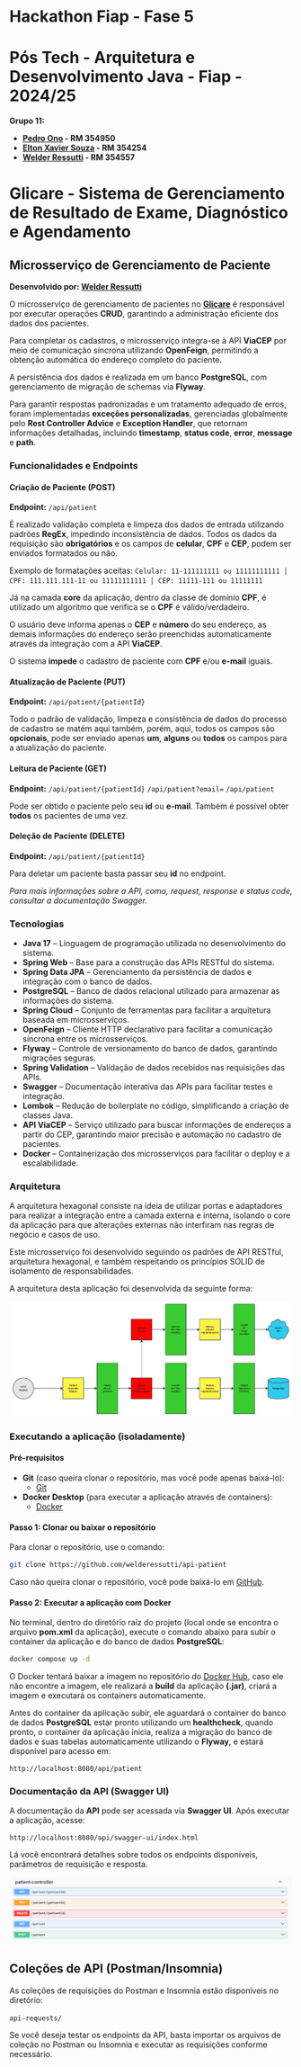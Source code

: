 # Hackathon Fiap - Fase 5

# Pós Tech - Arquitetura e Desenvolvimento Java - Fiap - 2024/25

**Grupo 11:**

- **[Pedro Ono](https://github.com/pedr0no) - RM 354950**
- **[Elton Xavier Souza](https://github.com/eltonxs) - RM 354254**
- **[Welder Ressutti](https://github.com/welderessutti) - RM 354557**

# Glicare - Sistema de Gerenciamento de Resultado de Exame, Diagnóstico e Agendamento

## Microsserviço de Gerenciamento de Paciente

**Desenvolvido por: [Welder Ressutti](https://github.com/welderessutti)**

O microsserviço de gerenciamento de pacientes no **[Glicare](https://github.com/welderessutti/hackathon-fiap-glicare)**
é responsável por executar operações **CRUD**, garantindo a administração eficiente dos dados dos pacientes.

Para completar os cadastros, o microsserviço integra-se à API **ViaCEP** por meio de comunicação síncrona utilizando
**OpenFeign**, permitindo a obtenção automática do endereço completo do paciente.

A persistência dos dados é realizada em um banco **PostgreSQL**, com gerenciamento de migração de schemas via
**Flyway**.

Para garantir respostas padronizadas e um tratamento adequado de erros, foram implementadas **exceções personalizadas**,
gerenciadas globalmente pelo **Rest Controller Advice** e **Exception Handler**, que retornam informações detalhadas,
incluindo **timestamp**, **status code**, **error**, **message** e **path**.

### Funcionalidades e Endpoints

#### Criação de Paciente (POST)

**Endpoint:** ``/api/patient``

É realizado validação completa e limpeza dos dados de entrada utilizando padrões **RegEx**, impedindo inconsistência de
dados. Todos os dados da requisição são **obrigatórios** e os campos de **celular**, **CPF** e **CEP**, podem ser
enviados formatados ou não.

Exemplo de formatações aceitas:
``
Celular: 11-111111111 ou 11111111111 | CPF: 111.111.111-11 ou 11111111111 | CEP: 11111-111 ou 11111111
``

Já na camada **core** da aplicação, dentro da classe de domínio **CPF**, é utilizado um
algoritmo que verifica se o **CPF** é válido/verdadeiro.

O usuário deve informa apenas o **CEP** e **número** do seu endereço, as demais informações do endereço serão
preenchidas automaticamente através da integração com a API **ViaCEP**.

O sistema **impede** o cadastro de paciente com **CPF** e/ou **e-mail** iguais.

#### Atualização de Paciente (PUT)

**Endpoint:** ``/api/patient/{patientId}``

Todo o padrão de validação, limpeza e consistência de dados do processo de cadastro se matém aqui também, porém, aqui,
todos os campos são **opcionais**, pode ser enviado apenas **um**, **alguns** ou **todos** os campos para a atualização
do paciente.

#### Leitura de Paciente (GET)

**Endpoint:** ``/api/patient/{patientId}`` ``/api/patient?email=`` ``/api/patient``

Pode ser obtido o paciente pelo seu **id** ou **e-mail**. Também é possível obter **todos** os pacientes de uma vez.

#### Deleção de Paciente (DELETE)

**Endpoint:** ``/api/patient/{patientId}``

Para deletar um paciente basta passar seu **id** no endpoint.

*Para mais informações sobre a API, como, request, response e status code, consultar a documentação Swagger.*

### Tecnologias

- **Java 17** – Linguagem de programação utilizada no desenvolvimento do sistema.
- **Spring Web** – Base para a construção das APIs RESTful do sistema.
- **Spring Data JPA** – Gerenciamento da persistência de dados e integração com o banco de dados.
- **PostgreSQL** – Banco de dados relacional utilizado para armazenar as informações do sistema.
- **Spring Cloud** – Conjunto de ferramentas para facilitar a arquitetura baseada em microsserviços.
- **OpenFeign** – Cliente HTTP declarativo para facilitar a comunicação síncrona entre os microsserviços.
- **Flyway** – Controle de versionamento do banco de dados, garantindo migrações seguras.
- **Spring Validation** – Validação de dados recebidos nas requisições das APIs.
- **Swagger** – Documentação interativa das APIs para facilitar testes e integração.
- **Lombok** – Redução de boilerplate no código, simplificando a criação de classes Java.
- **API ViaCEP** – Serviço utilizado para buscar informações de endereços a partir do CEP, garantindo maior precisão e
  automação no cadastro de pacientes.
- **Docker** – Containerização dos microsserviços para facilitar o deploy e a escalabilidade.

### Arquitetura

A arquitetura hexagonal consiste na ideia de utilizar portas e adaptadores para realizar a integração entre a camada
externa e interna, isolando o core da aplicação para que alterações externas não interfiram nas regras de negócio e
casos de uso.

Este microsserviço foi desenvolvido seguindo os padrões de API RESTful, arquitetura hexagonal, e também respeitando os
princípios SOLID de isolamento de responsabilidades.

A arquitetura desta aplicação foi desenvolvida da seguinte forma:

![Aquitetura](images/architecture.jpg)

### Executando a aplicação (isoladamente)

#### Pré-requisitos

- **Git** (caso queira clonar o repositório, mas você pode apenas baixá-lo):
    - [Git](https://git-scm.com/downloads)
- **Docker Desktop** (para executar a aplicação através de containers):
    - [Docker](https://www.docker.com/products/docker-desktop/)

#### Passo 1: Clonar ou baixar o repositório

Para clonar o repositório, use o comando:

```bash
git clone https://github.com/welderessutti/api-patient
```

Caso não queira clonar o repositório, você pode baixá-lo
em [GitHub](https://github.com/welderessutti/api-patient).

#### Passo 2: Executar a aplicação com Docker

No terminal, dentro do diretório raíz do projeto (local onde se encontra o arquivo **pom.xml** da aplicação), execute o
comando abaixo para subir o container da aplicação e do banco de dados **PostgreSQL**:

```bash
docker compose up -d
```

O Docker tentará baixar a imagem no repositório
do [Docker Hub](https://hub.docker.com/repository/docker/welderessutti/api-patient/general), caso ele não
encontre a imagem, ele realizará a **build** da aplicação **(.jar)**, criará a imagem e executará os containers
automaticamente.

Antes do container da aplicação subir, ele aguardará o container do banco de dados **PostgreSQL** estar pronto
utilizando um **healthcheck**, quando pronto, o container da aplicação inicia, realiza a migração do banco de dados
e suas tabelas automaticamente utilizando o **Flyway**, e estará disponível para acesso em:

```
http://localhost:8080/api/patient
```

### Documentação da API (Swagger UI)

A documentação da **API** pode ser acessada via **Swagger UI**. Após executar a aplicação, acesse:

```
http://localhost:8080/api/swagger-ui/index.html
```

Lá você encontrará detalhes sobre todos os endpoints disponíveis, parâmetros de requisição e resposta.

![Swagger](images/swagger.png)

## Coleções de API (Postman/Insomnia)

As coleções de requisições do Postman e Insomnia estão disponíveis no diretório:

`api-requests/`

Se você deseja testar os endpoints da API, basta importar os arquivos de coleção no Postman ou Insomnia e executar as
requisições conforme necessário.
